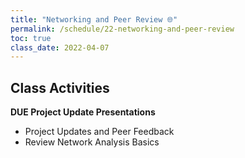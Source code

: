 ```yaml
---
title: "Networking and Peer Review 🌐"
permalink: /schedule/22-networking-and-peer-review
toc: true
class_date: 2022-04-07
---
```


## Class Activities

**DUE Project Update Presentations**

- Project Updates and Peer Feedback
- Review Network Analysis Basics
